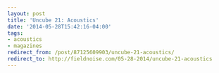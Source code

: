 ```yaml
---
layout: post 
title: 'Uncube 21: Acoustics' 
date: '2014-05-28T15:42:16-04:00' 
tags: 
- acoustics 
- magazines 
redirect_from: /post/87125609903/uncube-21-acoustics/
redirect_to: http://fieldnoise.com/05-28-2014/uncube-21-acoustics
--- 
```


